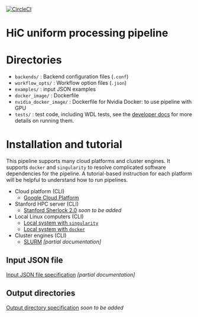 [![CircleCI](https://circleci.com/gh/ENCODE-DCC/hic-pipeline/tree/dev.svg?style=svg)](https://circleci.com/gh/ENCODE-DCC/hic-pipeline/tree/dev)

HiC uniform processing pipeline
===================================================

# Directories
* `backends/` : Backend configuration files (`.conf`)
* `workflow_opts/` : Workflow option files (`.json`)
* `examples/` : input JSON examples
* `docker_image/` : Dockerfile
* `nvidia_docker_image/` : Dockerfile for Nvidia Docker: to use pipeline with GPU
* `tests/` : test code, including WDL tests, see the [developer docs](docs/development.md) for more details on running them.

# Installation and tutorial

This pipeline supports many cloud platforms and cluster engines. It supports `docker` and `singularity` to resolve complicated software dependencies for the pipeline. A tutorial-based instruction for each platform will be helpful to understand how to run pipelines.

* Cloud platform (CLI)
  * [Google Cloud Platform](docs/tutorial_google.md)
* Stanford HPC server (CLI)
  * [Stanford Sherlock 2.0](docs/tutorial_sherlock.md)  *soon to be added*
* Local Linux computers (CLI)
  * [Local system with `singularity`](docs/tutorial_local_singularity.md)
  * [Local system with `docker`](docs/tutorial_local_docker.md)
* Cluster engines (CLI)
  * [SLURM](docs/tutorial_slurm_singularity.md) *[partial documentation]*

## Input JSON file

[Input JSON file specification](docs/input.md) *[partial documentation]*

## Output directories

[Output directory specification](docs/output.md) *soon to be added*
